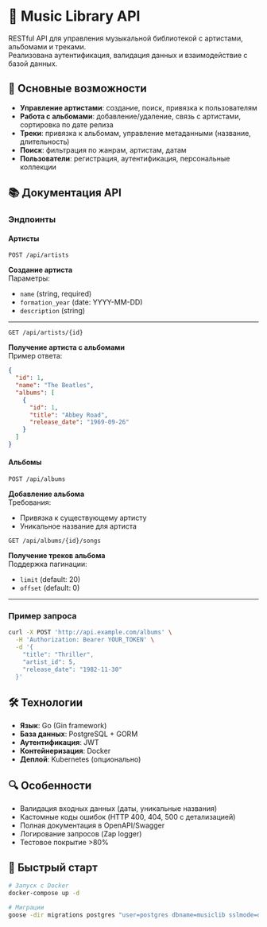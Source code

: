 # 🎵 Music Library API

RESTful API для управления музыкальной библиотекой с артистами, альбомами и треками.  
Реализована аутентификация, валидация данных и взаимодействие с базой данных.

## 🚀 Основные возможности
- **Управление артистами**: создание, поиск, привязка к пользователям
- **Работа с альбомами**: добавление/удаление, связь с артистами, сортировка по дате релиза
- **Треки**: привязка к альбомам, управление метаданными (название, длительность)
- **Поиск**: фильтрация по жанрам, артистам, датам
- **Пользователи**: регистрация, аутентификация, персональные коллекции

## 📚 Документация API

### Эндпоинты

#### Артисты
```http
POST /api/artists
```
**Создание артиста**  
Параметры:
- `name` (string, required)
- `formation_year` (date: YYYY-MM-DD)
- `description` (string)

---

```http
GET /api/artists/{id}
```
**Получение артиста с альбомами**  
Пример ответа:
```json
{
  "id": 1,
  "name": "The Beatles",
  "albums": [
    {
      "id": 1,
      "title": "Abbey Road",
      "release_date": "1969-09-26"
    }
  ]
}
```

#### Альбомы
```http
POST /api/albums
```
**Добавление альбома**  
Требования:
- Привязка к существующему артисту
- Уникальное название для артиста

```http
GET /api/albums/{id}/songs
```
**Получение треков альбома**  
Поддержка пагинации:
- `limit` (default: 20)
- `offset` (default: 0)

---

### Пример запроса
```bash
curl -X POST 'http://api.example.com/albums' \
  -H 'Authorization: Bearer YOUR_TOKEN' \
  -d '{
    "title": "Thriller",
    "artist_id": 5,
    "release_date": "1982-11-30"
  }'
```

## 🛠 Технологии
- **Язык**: Go (Gin framework)
- **База данных**: PostgreSQL + GORM
- **Аутентификация**: JWT
- **Контейнеризация**: Docker
- **Деплой**: Kubernetes (опционально)

## 🔍 Особенности
- Валидация входных данных (даты, уникальные названия)
- Кастомные коды ошибок (HTTP 400, 404, 500 с детализацией)
- Полная документация в OpenAPI/Swagger
- Логирование запросов (Zap logger)
- Тестовое покрытие >80%

## 🚀 Быстрый старт
```bash
# Запуск с Docker
docker-compose up -d

# Миграции
goose -dir migrations postgres "user=postgres dbname=musiclib sslmode=disable" up
```
